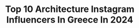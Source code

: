 ---
title: Top 10 Architecture Instagram Influencers In Greece In 2024
description: >-
  Find top architecture Instagram influencers in Greece in 2024. Most popular hashtags: #architecture #greece #travelgram #travel.
platform: Instagram
hits: 78
text_top: Identify the most popular Instagram accounts on inBeat.
text_bottom: Our database aggregates 78 Instagram influencers like this in Greece for you to work with.
profiles:
  - username: "vivi_diamantidou"
    fullname: >-
      V I V I  D I A M A N T I D O U
    bio: >-
      Architecture & Interior Design•INTERIOR DESIGNER•Deco Styling• Residential Interiors Thessaloniki | Athens 🔜 #vividiamantidou @diamantidisfurniture
    location: "Greece"
    followers: 23294
    engagement: 494
    commentsToLikes: 0.231606
    id: ck8tbgolivlh20j785b6xy6ly
    verified: false
    hashtags: "#inspiration, #mood, #decor, #realestate"
  - username: "marryretsina"
    fullname: >-
      Mary Retsina
    bio: >-
      Ticket To Ride Podcast @aegeanairlines 🎙️ Radio Presenter | VoiceOver Artist Jubilee Column @yokethebrand | Brand Ambassador @josecuervogr
    location: "Greece"
    followers: 11222
    engagement: 261
    commentsToLikes: 0.021040
    id: ck55j2t3rw4ow0i11nlz7b3xf
    verified: false
    hashtags: "#peloponnese, #kinsternahotel, #kinsterna, #traveller"
  - username: "minogiannisvalantis"
    fullname: >-
      Valantis M
    bio: >-
      F/A @divine_villages F/A @divineingreece Admin @divine.worldplaces Admin @divine_ladolcevita
    location: "Greece"
    followers: 175169
    engagement: 155
    commentsToLikes: 0.054944
    id: ck0ty3kv9lh660i19i6yj40o6
    verified: false
    hashtags: "#mykonos, #wonderful, #alley, #wu"
  - username: "vickybouzouni"
    fullname: >-
      Vicky Bouzouni
    bio: >-
      Tv Presenter 🧿
    location: "Greece"
    followers: 110697
    engagement: 76
    commentsToLikes: 0.021184
    id: ck6tvtrzlo8iu0j71xt0wv4f6
    verified: false
    hashtags: "#greece, #luxuryrealestate, #home, #interiordesign"
  - username: "lecollectionist"
    fullname: >-
      Le Collectionist
    bio: >-
      We create your tailor-made holiday from our collection of exceptional houses and memorable experiences. +33 1 73 03 02 02
    location: "Greece"
    followers: 228168
    engagement: 69
    commentsToLikes: 0.017105
    id: cl3w8zownd5xr0i23um3s8bhb
    verified: false
    hashtags: "#luxurytravel, #travelgram, #summer, #architecture"
  - username: "katerinakratira"
    fullname: >-
      Katerina Kratira 💃🏻
    bio: >-
      📩katerinakratira17@gmail.com 💃🏻Dancer & Teacher ♥️Owner @lovetodance_dancesportacademy 🏆 8 Times Greek Champion
    location: "Greece"
    followers: 14176
    engagement: 1048
    commentsToLikes: 0.127053
    id: ck8t5phtkaswb0j78o7l64xrr
    verified: false
    hashtags: "#italytravel, #latindancing, #parosisland, #veneto"
  - username: "yvetmarietravels_"
    fullname: >-
      𝒴𝓋𝑒𝓉𝓉𝑒💕
    bio: >-
      🌎 43+𝙲𝚘𝚞𝚗𝚝𝚛𝚒𝚎𝚜 📌 𝐸𝓊𝓇𝑜𝓅𝑒 ⚓️ 15 𝙲𝚛𝚞𝚒𝚜𝚎𝚜 - 𝒞𝓇𝓊𝒾𝓈𝑒 𝐿𝑜𝓋𝑒𝓇 •𝚃𝚛𝚊𝚟𝚎𝚕•𝙲𝚛𝚞𝚒𝚜𝚎•𝙿𝚑𝚘𝚝𝚘𝚐𝚛𝚊𝚙𝚑𝚢• ©️αℓℓ ρнσтσs тαкεη вү мε/σғ мε©️ 🏷𝙿𝙶𝙴 𝚖𝚎𝚖𝚋𝚎𝚛(𝙿𝚑𝚒𝚕.𝙶𝚕𝚘𝚋𝚊𝚕 𝙴𝚡𝚙𝚕𝚘𝚛𝚎𝚛)
    location: "Greece"
    followers: 5651
    engagement: 1436
    commentsToLikes: 0.105786
    id: ck8t8t9z2lq5d0j78g2sosrzt
    verified: false
    hashtags: "#viaggio, #yvetmarietravels, #ligurien, #viajes"
  - username: "fotini_geor"
    fullname: >-
      Φωτεινη Γεωργακοπουλου
    bio: >-
      🌻
    location: "Greece"
    followers: 3921
    engagement: 2083
    commentsToLikes: 0.020206
    id: ck14j918yj5uc0i19imausqg7
    verified: false
    hashtags: "#summer, #clouds, #instagood, #apriorifotografia"
  - username: "cbofilios"
    fullname: >-
      CHRISTOS BOFILIOS
    bio: >-
      ◻︎𝚂𝚠𝚒𝚖𝚖𝚒𝚗𝚐 𝙲𝚘𝚊𝚌𝚑 ◻︎𝚂𝚙𝚘𝚛𝚝𝚜 𝙴𝚟𝚎𝚗𝚝 𝙼𝚊𝚗𝚊𝚐𝚎𝚖𝚎𝚗𝚝 ◻︎𝚂𝚙𝚘𝚛𝚝𝚜 𝚃𝚛𝚊𝚟𝚎𝚕𝚕𝚎𝚛 ◻︎𝚂𝚘𝚌𝚒𝚊𝚕 𝙼𝚎𝚍𝚒𝚊 𝙵𝚘𝚛 𝚂𝚙𝚘𝚛𝚝𝚜 ◻︎𝙲𝙴𝙾 𝙲𝙱𝚜𝚠𝚒𝚖𝚖𝚒𝚗𝚐 @cbswimming.gr◻︎ ◻︎𝙾𝚏𝚏𝚒𝚌𝚒𝚊𝚕 𝚆𝚎𝚋𝚜𝚒𝚝𝚎 🖥
    location: "Greece"
    followers: 11899
    engagement: 735
    commentsToLikes: 0.006470
    id: ck5bv0psuis0o0i11icios1n4
    verified: false
    hashtags: "#greece, #neverstop, #travelling, #swimming"
  - username: "christinathecurious"
    fullname: >-
      Christina K.♡ Travel & Inspire
    bio: >-
      ♡ #adventures Spreading 🌈 + Aspiring 💖 🥗#pescatarian Mom to 🐶 📍Athens 🗣️🇬🇷🇬🇧🇷🇺🇺🇦 Say Hi!
    location: "Greece"
    followers: 4939
    engagement: 1469
    commentsToLikes: 0.189704
    id: ckaoy3zl1fyjb0i78rebculhb
    verified: false
    hashtags: "#exploremorocco, #beijingtrip, #instabeijing, #morocco"
---